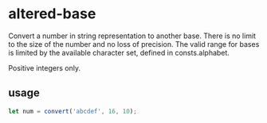 # altered-base

Convert a number in string representation to another base.  There is no limit to the size of the number and no loss of precision.  The valid range for bases is limited by the available character set, defined in consts.alphabet.

Positive integers only.

## usage

```javascript
let num = convert('abcdef', 16, 10);
```